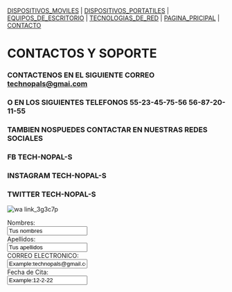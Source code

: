 [DISPOSITIVOS_MOVILES](./DISPOSITIVOS_MOVILES.md) | [DISPOSITIVOS_PORTATILES](./DISPOSITIVOS_PORTATILES.md) | [EQUIPOS_DE_ESCRITORIO](./EQUIPOS_DE_ESCRITORIO.md) | [TECNOLOGIAS_DE_RED](./TECNOLOGIAS_DE_RED.md) | [PAGINA_PRICIPAL](./index.md) | [CONTACTO](./CONTACTO.md) 

# CONTACTOS Y SOPORTE
### CONTACTENOS EN EL SIGUIENTE CORREO technopals@gmai.com
### O EN LOS SIGUIENTES TELEFONOS 55-23-45-75-56  56-87-20-11-55
### TAMBIEN NOSPUEDES CONTACTAR EN NUESTRAS REDES SOCIALES 
### FB TECH-NOPAL-S
### INSTAGRAM TECH-NOPAL-S
### TWITTER TECH-NOPAL-S


![wa link_3g3c7p](https://user-images.githubusercontent.com/99769697/158484500-8031b94f-d3fe-4ebc-a8cc-0663ba1c6c2c.png)

<form>
  <label for="name">Nombres:</label><br>
  <input type="text" id="fn name" name="name" value="Tus nombres"><br>
  <label for="lname">Apellidos:</label><br>
  <input type="text" id="lname" name="lname" value="Tus apellidos"><br>
  <label for="name">CORREO ELECTRONICO:</label><br>
  <input type="text" id="fn name" name="name" value="Example:technopals@gmail.com"><br>
  <label for="lname">Fecha de Cita:</label><br>
  <input type="text" id="lname" name="name" value="Example:12-2-22"><br>
  
  </form>
  
  
  
  
  
  
  
  
  
  
  
  
  
  
  
  
  
  
  
  
  
  
  
  
  
  
  
  
  
  
  
  
  
  
  
  
  
  
  
  
  
  
  
 
 
  
